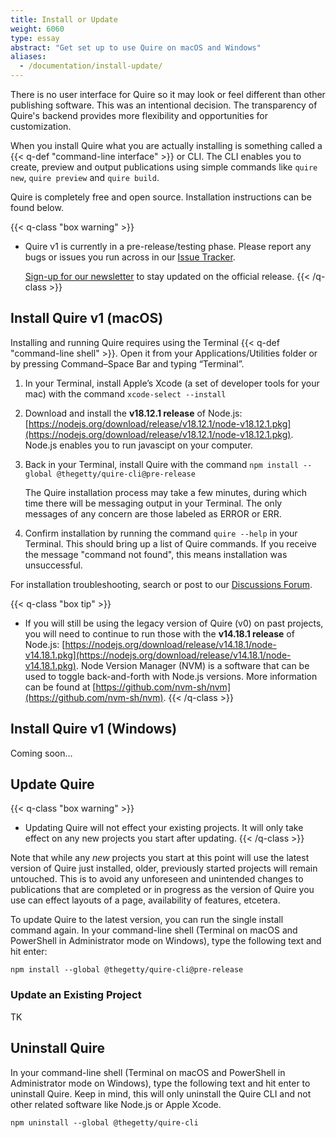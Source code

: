 ```yaml
---
title: Install or Update
weight: 6060
type: essay
abstract: "Get set up to use Quire on macOS and Windows"
aliases:
  - /documentation/install-update/
---
```


There is no user interface for Quire so it may look or feel different than other publishing software. This was an intentional decision. The transparency of Quire's backend provides more flexibility and opportunities for customization.

When you install Quire what you are actually installing is something called a {{< q-def "command-line interface" >}} or CLI. The CLI enables you to create, preview and output publications using simple commands like `quire new`, `quire preview` and `quire build`.

Quire is completely free and open source. Installation instructions can be found below.

{{< q-class "box warning" >}}
- Quire v1 is currently in a pre-release/testing phase. Please report any bugs or issues you run across in our [Issue Tracker](https://github.com/thegetty/quire/issues).

    [Sign-up for our newsletter](https://newsletters.getty.edu/h/t/DDE7B9372AAF01E4) to stay updated on the official release.
{{< /q-class >}}

## Install Quire v1 (macOS)

Installing and running Quire requires using the Terminal {{< q-def "command-line shell" >}}. Open it from your Applications/Utilities folder or by pressing Command–Space Bar and typing “Terminal”.

1. In your Terminal, install Apple’s Xcode (a set of developer tools for your mac) with the command `xcode-select --install`
2. Download and install the **v18.12.1 release** of Node.js: [https://nodejs.org/download/release/v18.12.1/node-v18.12.1.pkg](https://nodejs.org/download/release/v18.12.1/node-v18.12.1.pkg). Node.js enables you to run javascipt on your computer.
3. Back in your Terminal, install Quire with the command `npm install --global @thegetty/quire-cli@pre-release`

    The Quire installation process may take a few minutes, during which time there will be messaging output in your Terminal. The only messages of any concern are those labeled as ERROR or ERR.

4. Confirm installation by running the command `quire --help` in your Terminal. This should bring up a list of Quire commands. If you receive the message "command not found", this means installation was unsuccessful.

For installation troubleshooting, search or post to our [Discussions Forum](https://github.com/thegetty/quire/discussions).

{{< q-class "box tip" >}}
- If you will still be using the legacy version of Quire (v0) on past projects, you will need to continue to run those with the **v14.18.1 release** of Node.js: [https://nodejs.org/download/release/v14.18.1/node-v14.18.1.pkg](https://nodejs.org/download/release/v14.18.1/node-v14.18.1.pkg). Node Version Manager (NVM) is a software that can be used to toggle back-and-forth with Node.js versions. More information can be found at [https://github.com/nvm-sh/nvm](https://github.com/nvm-sh/nvm).
{{< /q-class >}}

## Install Quire v1 (Windows)

Coming soon...


## Update Quire

{{< q-class "box warning" >}}
- Updating Quire will not effect your existing projects. It will only take effect on any new projects you start after updating.
{{< /q-class >}}

Note that while any *new* projects you start at this point will use the latest version of Quire just installed, older, previously started projects will remain untouched. This is to avoid any unforeseen and unintended changes to publications that are completed or in progress as the version of Quire you use can effect layouts of a page, availability of features, etcetera.


To update Quire to the latest version, you can run the single install command again. In your command-line shell (Terminal on macOS and PowerShell in Administrator mode on Windows), type the following text and hit enter:

```text
npm install --global @thegetty/quire-cli@pre-release
```

### Update an Existing Project

TK

## Uninstall Quire

In your command-line shell (Terminal on macOS and PowerShell in Administrator mode on Windows), type the following text and hit enter to uninstall Quire. Keep in mind, this will only uninstall the Quire CLI and not other related software like Node.js or Apple Xcode.

```text
npm uninstall --global @thegetty/quire-cli
```
